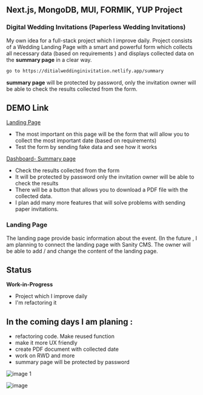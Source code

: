 ## Next.js, MongoDB, MUI, FORMIK, YUP Project

### Digital Wedding Invitations (Paperless Wedding Invitations)

My own idea for a full-stack project which I improve daily. Project consists of a Wedding Landing Page with a smart and powerful form which collects all necessary data (based on requirements ) and displays collected data on the **summary page** in a clear way.

```bash
go to https://ditialweddinginivitation.netlify.app/summary
```

**summary page** will be protected by password, only the invitation owner will be able to check the results collected from the form.


## DEMO Link

[Landing Page](https://ditialweddinginivitation.netlify.app/)
- The most important on this page will be the form that will allow you to collect the most important date (based on requirements)
- Test the form by sending fake data and see how it works

[Dashboard- Summary page ](https://ditialweddinginivitation.netlify.app/invitations)
- Check the results collected from the form
- It will be protected by password only the invitation owner will be able to check the results
- There will be a button that allows you to download a PDF file with the collected data.
- I plan add many more features that will solve problems with sending paper invitations. 


### Landing Page

The landing page provide basic information about the event. (In the future , I am planning to connect the landing page with Sanity CMS. The owner will be able to add / and change the content of the landing page. 

## Status

**Work-in-Progress**

- Project which I improve daily
- I'm refactoring it

## In the coming days I am planing : 

- refactoring code. Make reused function 
- make it more UX friendly
- create PDF document with collected date
- work on RWD and more 
- summary page will be protected by password 




![image 1](https://user-images.githubusercontent.com/47687566/199193895-4b9838a3-d3fb-462f-af01-13edae7478ff.jpg)


![image](https://user-images.githubusercontent.com/47687566/199197621-ba202f50-3ac1-4a63-9c3b-98489671487d.png)


